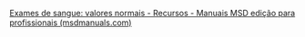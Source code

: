 [Exames de sangue: valores normais - Recursos - Manuais MSD edição para profissionais (msdmanuals.com)](https://www.msdmanuals.com/pt-br/profissional/recursos/valores-laboratoriais-normais/exames-de-sangue-valores-normais)